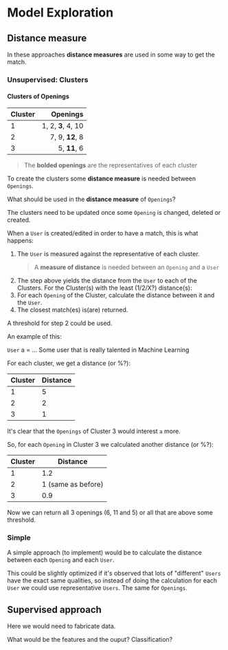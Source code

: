 # Model Exploration

## Distance measure

In these approaches **distance measures** are used in some way to get the match.

### Unsupervised: Clusters

#### Clusters of Openings

| Cluster        | Openings           
| ------------- |-------------:|
| 1      | 1, 2, **3**, 4, 10 |
| 2      | 7, 9, **12**, 8 |
| 3      | 5, **11**, 6  |

> The **bolded openings** are the representatives of each cluster

To create the clusters some **distance measure** is needed between `Openings`. 

What should be used in the **distance measure** of `Openings`?

The clusters need to be updated once some `Opening` is changed, deleted or created.

When a `User` is created/edited in order to have a match, this is what happens:

1. The `User` is measured against the representative of each cluster.
    > A **measure of distance** is needed between an `Opening` and a `User`
1. The step above yields the distance from the `User` to each of the Clusters. For the Cluster(s) with the least (1/2/X?) distance(s):
1. For each `Opening` of the Cluster, calculate the distance between it and the `User`.
1. The closest match(es) is(are) returned.

A threshold for step 2 could be used.

An example of this:

`User` a = ... Some user that is really talented in Machine Learning

For each cluster, we get a distance (or %?):

| Cluster        | Distance           
| ------------- |-------------|
| 1      | 5 |
| 2      | 2 |
| 3      | 1 |

It's clear that the `Openings` of Cluster 3 would interest `a` more.

So, for each `Opening` in Cluster 3 we calculated another distance (or %?):

| Cluster        | Distance           
| ------------- |-------------|
| 1      | 1.2 |
| 2      | 1 (same as before) |
| 3      | 0.9 |

Now we can return all 3 openings (6, 11 and 5) or all that are above some threshold.

### Simple

A simple approach (to implement) would be to calculate the distance between each `Opening` and each `User`.

This could be slightly optimized if it's observed that lots of "different" `Users` have the exact same qualities, so instead of doing the calculation for each `User` we could use representative `Users`. The same for `Openings`. 

## Supervised approach

Here we would need to fabricate data.

What would be the features and the ouput? Classification?
